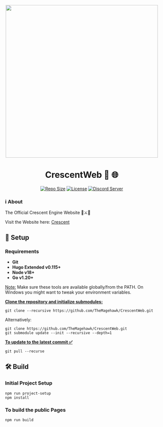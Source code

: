 <div align="center">
  <img src="https://github.com/TheMagehawk/NamelessEngine/assets/80898625/69cd7cb4-bf47-4c93-868f-40c5d9d5fd92" width="500" />

# CrescentWeb 🌙 🌐

[![Repo Size](https://img.shields.io/github/repo-size/TheMagehawk/Crescent)](https://github.com/TheMagehawk/Crescent)
[![License](https://img.shields.io/github/license/TheMagehawk/Crescent)](https://github.com/TheMagehawk/Crescent/blob/master/LICENSE)
[![Discord Server](https://discordapp.com/api/guilds/961309065651290122/widget.png?style=shield)](https://discord.gg/WVZGSMEhmq)

</div>

### ℹ️ About

The Official Crescent Engine Website 🌃⚔️🐉

Visit the Website here: <a href="https://crescentengine.org">Crescent</a>

## 🔰 Setup

### Requirements

- **Git**
- **Hugo Extended v0.115+**
- **Node v18+**
- **Go v1.20+**

<ins>Note:</ins> Make sure these tools are available globally/from the PATH. On Windows you might want to tweak your environment variables.

<ins>**Clone the repository and initialize submodules:**</ins>

```
git clone --recursive https://github.com/TheMagehawk/CrescentWeb.git
```

Alternatively:
```
git clone https://github.com/TheMagehawk/CrescentWeb.git
git submodule update --init --recursive --depth=1
```

<ins>**To update to the latest commit ✅**</ins>

```
git pull --recurse
```

## 🛠️ Build

### Initial Project Setup

```
npm run project-setup
npm install
```
### To build the public Pages
```
npm run build
```
